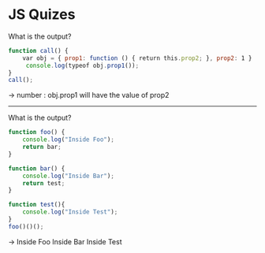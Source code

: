 # JS Quizes

What is the output?
```js
function call() {  
    var obj = { prop1: function () { return this.prop2; }, prop2: 1 }  
     console.log(typeof obj.prop1());  
}   
call();
```

-> number : 
obj.prop1 will have the value of prop2

<hr>


What is the output?

```js
function foo() {
    console.log("Inside Foo");
    return bar;
}

function bar() {
    console.log("Inside Bar");
    return test;
}

function test(){
    console.log("Inside Test");
}
foo()()();
```
-> Inside Foo Inside Bar Inside Test